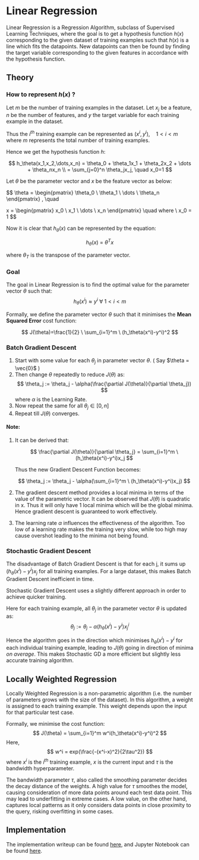 # Linear Regression

Linear Regression is a Regression Algorithm, subclass of Supervised Learning Techniques, where the goal is to get a hypothesis function $h(x)$ corresponding to the given dataset of training examples such that $h(x)$ is a line which fits the datapoints.
New datapoints can then be found by finding the target variable corresponding to the given features in accordance with the hypothesis function. 


## Theory

### How to represent $h(x)$ ?

Let $m$ be the number of training examples in the dataset.
Let $x_j$ be a feature, $n$ be the number of features, and  $y$ the target variable for each training example in the dataset. 

Thus the $i^{th}$ training example can be represented as $(x^i,y^i), \quad 1<i<m$ where $m$ represents the total number of training examples.

Hence we get the hypothesis function $h$:

$$
h_\theta(x_1,x_2,\dots,x_n) = \theta_0 + \theta_1x_1 + \theta_2x_2 + \dots +  \theta_nx_n \\
 = \sum_{j=0}^n \theta_jx_j, \quad x_0=1
$$

Let $\theta$ be the parameter vector and $x$ be the feature vector as below:

$$
\theta = \begin{pmatrix}
\theta_0 \\
\theta_1 \\
\dots \\
\theta_n
\end{pmatrix}
,
\quad

x = \begin{pmatrix}
x_0 \\
x_1 \\
\dots \\
x_n
\end{pmatrix} \quad
where \ x_0 = 1
$$

Now it is clear that $h_\theta(x)$ can be represented by the equation:

$$
h_\theta(x)\ = \ \theta^Tx
$$

where $\theta_T$ is the transpose of the parameter vector.


### Goal

The goal in Linear Regression is to find the optimal value for the parameter vector $\theta$ such that: $$h_\theta(x^i)\approx y^i \ \forall \ 1<i<m$$

Formally, we define the parameter vector $\theta$ such that it minimises the **Mean Squared Error** cost function:

$$
    J(\theta)=\frac{1}{2} \ \sum_{i=1}^m \ (h_\theta(x^i)-y^i)^2
$$


### Batch Gradient Descent

1. Start with some value for each $\theta_j$ in parameter vector $\theta$. ( Say $\theta = \vec{0}$ )  
2. Then change $\theta$ repeatedly to reduce $J(\theta)$ as:
    $$
    \theta_j := \theta_j - \alpha(\frac{\partial J(\theta)}{\partial \theta_j})
    $$
    where $\alpha$ is the Learning Rate.  
3. Now repeat the same for all $\theta_j \in [0,n]$  
4. Repeat till $J(\theta)$ converges.


#### Note:

1. It can be derived that:

    $$
        \frac{\partial J(\theta)}{\partial \theta_j} = \sum_{i=1}^m \ (h_\theta(x^i)-y^i)x_j
    $$

    Thus the new Gradient Descent Function becomes:

    $$
    \theta_j := \theta_j - \alpha(\sum_{i=1}^m \ (h_\theta(x^i)-y^i)x_j)
    $$

2. The gradient descent method provides a local minima in terms of the value of the parametric vector. It can be observed that $J(\theta)$ is quadratic in x. Thus it will only have 1 local minima which will be the global minima. Hence gradient descent is guaranteed to work effectively.
3. The learning rate $\alpha$ influences the effectiveness of the algorithm. Too low of a learning rate makes the training very slow, while too high may cause overshot leading to the minima not being found.

### Stochastic Gradient Descent

The disadvantage of Batch Gradient Descent is that for each j, it sums up $(h_\theta(x^i)-y^i)x_j$ for all training examples. For a large dataset, this makes Batch Gradient Descent inefficient in time.  

Stochastic Gradient Descent uses a slightly different approach in order to achieve quicker training.

Here for each training example, all $\theta_j$ in the parameter vector $\theta$ is updated as:
    $$
        \theta_j := \theta_j - \alpha(h_\theta(x^i)-y^i)x_j^i
    $$

Hence the algorithm goes in the direction which minimises $h_\theta(x^i)-y^i$ for each individual training example, leading to $J(\theta)$ going in direction of minima *on average*. This makes Stochastic GD a more efficient but slightly less accurate training algorithm.


## Locally Weighted Regression

Locally Weighted Regression is a non-parametric algorithm (i.e. the number of parameters grows with the size of the dataset). In this algorithm, a weight is assigned to each training example. This weight depends upon the input for that particular test case.

Formally, we minimise the cost function:
    $$
        J(\theta) = \sum_{i=1}^m w^i(h_\theta(x^i)-y^i)^2
    $$
    Here,
    $$
        w^i = exp(\frac{-(x^i-x)^2}{2\tau^2})
    $$
    where $x^i$ is the $i^{th}$ training example, $x$ is the current input and $\tau$ is the bandwidth hyperparameter.

The bandwidth parameter $\tau$, also called the smoothing parameter decides the decay distance of the weights. A high value for $\tau$ smoothes the model, causing consideration of more data points around each test data point. This may lead to underfitting in extreme cases. A low value, on the other hand, captures local patterns as it only considers data points in close proximity to the query, risking overfitting in some cases.


## Implementation

The implementation writeup can be found [here](LinearRegression.md), and Jupyter Notebook can be found [here](LinearRegression.ipynb).